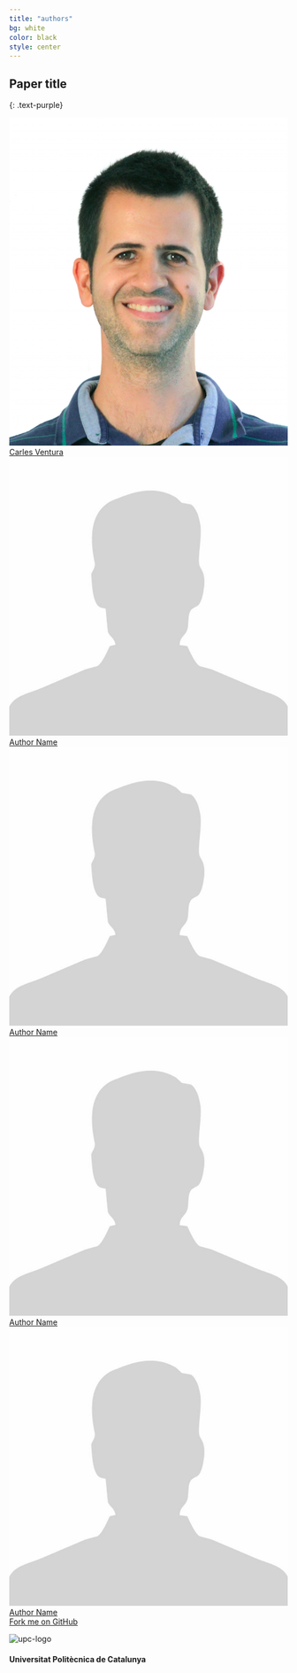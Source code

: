 ```yaml
---
title: "authors"
bg: white
color: black
style: center
---
```


## Paper title
{: .text-purple}

<div class="author">
    <a href="https://imatge.upc.edu/" target="_blank">
      <div class="authorphoto"><img src="./assets/cventura.png"></div>
      <div>Carles Ventura</div>
    </a>
</div>
<div class="author">
    <a href="https://imatge.upc.edu/" target="_blank">
      <div class="authorphoto"><img src="./assets/author.jpg"></div>
      <div>Author Name</div>
    </a>
</div>
<div class="author">
    <a href="https://imatge.upc.edu/" target="_blank">
      <div class="authorphoto"><img src="./assets/author.jpg"></div>
      <div>Author Name</div>
    </a>
</div>
<div class="author">
    <a href="https://imatge.upc.edu/" target="_blank">
      <div class="authorphoto"><img src="./assets/author.jpg"></div>
      <div>Author Name</div>
    </a>
</div>
<div class="author">
    <a href="https://imatge.upc.edu/" target="_blank">
      <div class="authorphoto"><img src="./assets/author.jpg"></div>
      <div>Author Name</div>
    </a>
</div>

<span id="forkongithub">
  <a href="{{ site.source_link }}" class="bg-blue">
    Fork me on GitHub
  </a>
</span>


![upc-logo](https://imatge.upc.edu/web/sites/default/files/UPC-SIMBOL-positiu-p3005%20%281%29.png)

#### Universitat Politècnica de Catalunya


